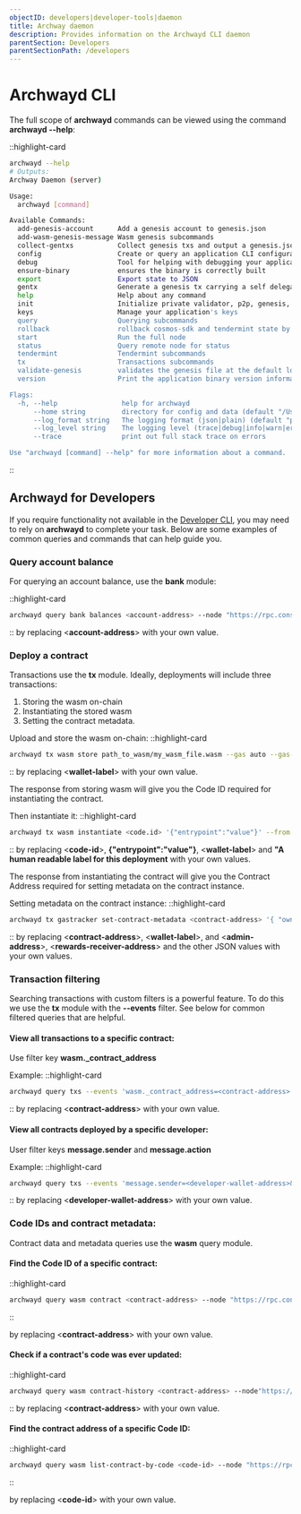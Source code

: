 ```yaml
---
objectID: developers|developer-tools|daemon
title: Archway daemon
description: Provides information on the Archwayd CLI daemon
parentSection: Developers
parentSectionPath: /developers
---
```


# Archwayd CLI

The full scope of **archwayd** commands can be viewed using the command **archwayd --help**:

::highlight-card

```bash
archwayd --help
# Outputs:
Archway Daemon (server)

Usage:
  archwayd [command]

Available Commands:
  add-genesis-account      Add a genesis account to genesis.json
  add-wasm-genesis-message Wasm genesis subcommands
  collect-gentxs           Collect genesis txs and output a genesis.json file
  config                   Create or query an application CLI configuration file
  debug                    Tool for helping with debugging your application
  ensure-binary            ensures the binary is correctly built
  export                   Export state to JSON
  gentx                    Generate a genesis tx carrying a self delegation
  help                     Help about any command
  init                     Initialize private validator, p2p, genesis, and application configuration files
  keys                     Manage your application's keys
  query                    Querying subcommands
  rollback                 rollback cosmos-sdk and tendermint state by one height
  start                    Run the full node
  status                   Query remote node for status
  tendermint               Tendermint subcommands
  tx                       Transactions subcommands
  validate-genesis         validates the genesis file at the default location or at the location passed as an arg
  version                  Print the application binary version information

Flags:
  -h, --help                help for archwayd
      --home string         directory for config and data (default "/Users/adrianthompson/.archway")
      --log_format string   The logging format (json|plain) (default "plain")
      --log_level string    The logging level (trace|debug|info|warn|error|fatal|panic) (default "info")
      --trace               print out full stack trace on errors

Use "archwayd [command] --help" for more information about a command.
```

::

## Archwayd for Developers

If you require functionality not available in the <a href="https://www.npmjs.com/package/@archwayhq/cli" target="_blank" >Developer CLI</a>, you may need to rely on **archwayd** to complete your task. Below are some examples of common queries and commands that can help guide you.

### Query account balance

For querying an account balance, use the **bank** module:

::highlight-card

```bash
archwayd query bank balances <account-address> --node "https://rpc.constantine-2.archway.tech:443"
```

::
by replacing <**account-address**> with your own value.


### Deploy a contract

Transactions use the **tx** module. Ideally, deployments will include three transactions: 
1) Storing the wasm on-chain
2) Instantiating the stored wasm
3) Setting the contract metadata.

Upload and store the wasm on-chain:
::highlight-card

```bash
archwayd tx wasm store path_to_wasm/my_wasm_file.wasm --gas auto --gas-prices 0.05uconst --gas-adjustment 1.4 --from <wallet-label> --chain-id "constantine-2" --node "https://rpc.constantine-2.archway.tech:443" --broadcast-mode sync --output json -y
```

::
by replacing <**wallet-label**> with your own value.


The response from storing wasm will give you the Code ID required for instantiating the contract.

Then instantiate it:
::highlight-card

```bash
archwayd tx wasm instantiate <code.id> '{"entrypoint":"value"}' --from <wallet-label> --label "A human readable label for this deployment" --gas auto --gas-prices 0.05uconst --gas-adjustment 1.4 --chain-id "constantine-2" --node "https://rpc.constantine-2.archway.tech:443" --broadcast-mode sync --output json -y
```

::
by replacing <**code-id**>, **{"entrypoint":"value"}**, <**wallet-label**> and
**"A human readable label for this deployment** with your own values.


The response from instantiating the contract will give you the Contract Address required for setting metadata on the contract instance.

Setting metadata on the contract instance:
::highlight-card

```bash
archwayd tx gastracker set-contract-metadata <contract-address> '{ "owner_address": <admin-address>, "reward_address": <rewards-receiver-address>, "collect_premium": false, "premium_percentage_charged": 0, "gas_rebate_to_user": false }' --gas auto --gas-prices 0.05uconst --gas-adjustment 1.4 --from <wallet-label> --chain-id "constantine-2" --node "https://rpc.constantine-2.archway.tech:443" --broadcast-mode sync --output json -y
```

::
by replacing <**contract-address**>, <**wallet-label**>, and <**admin-address**>, <**rewards-receiver-address**> and the other JSON values with your own values.


### Transaction filtering

Searching transactions with custom filters is a powerful feature. To do this we use the **tx** module with the **--events** filter. See below for common filtered queries that are helpful.

#### View all transactions to a specific contract:

Use filter key **wasm._contract_address**

Example:
::highlight-card

```bash
archwayd query txs --events 'wasm._contract_address=<contract-address>' --node "https://rpc.constantine-2.archway.tech:443"
```

::
by replacing <**contract-address**> with your own value.

#### View all contracts deployed by a specific developer:

User filter keys **message.sender** and **message.action**

Example:
::highlight-card

```bash
archwayd query txs --events 'message.sender=<developer-wallet-address>&message.action=/cosmwasm.wasm.v1.MsgInstantiateContract' --node "https://rpc.constantine-2.archway.tech:443"
```

::
by replacing <**developer-wallet-address**> with your own value.


### Code IDs and contract metadata:

Contract data and metadata queries use the **wasm** query module.

#### Find the Code ID of a specific contract:

::highlight-card

```bash
archwayd query wasm contract <contract-address> --node "https://rpc.constantine-2.archway.tech:443"
```
::

by replacing <**contract-address**> with your own value.


#### Check if a contract's code was ever updated:
::highlight-card

```bash
archwayd query wasm contract-history <contract-address> --node"https://rpc.constantine-2.archway.tech:443"
```

::
by replacing <**contract-address**> with your own value.


#### Find the contract address of a specific Code ID:

::highlight-card

```bash
archwayd query wasm list-contract-by-code <code-id> --node "https://rpc.constantine-2.archway.tech:443"
```
::

by replacing <**code-id**> with your own value.